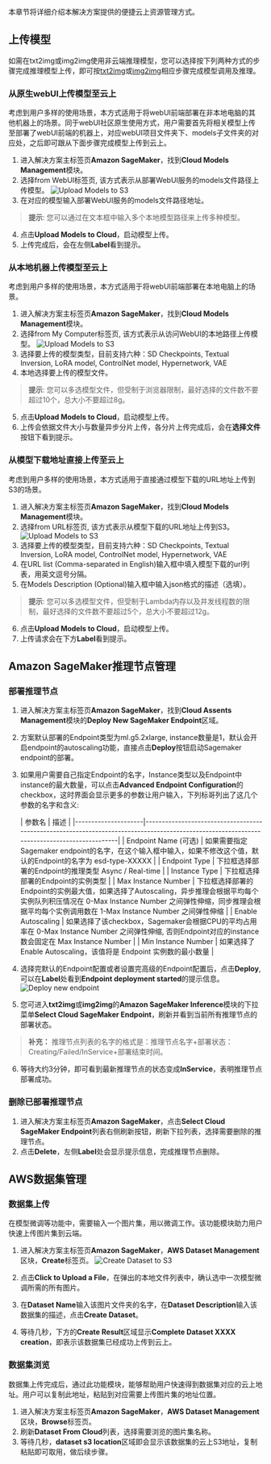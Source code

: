 本章节将详细介绍本解决方案提供的便捷云上资源管理方式。

## 上传模型
如需在txt2img或img2img使用非云端推理模型，您可以选择按下列两种方式的步骤完成推理模型上传，即可按[txt2img](./txt2img-guide.md)或[img2img](./img2img-guide.md)相应步骤完成模型调用及推理。

### 从原生webUI上传模型至云上
考虑到用户多样的使用场景，本方式适用于将webUI前端部署在非本地电脑的其他机器上的场景。同于webUI社区原生使用方式，用户需要首先将相关模型上传至部署了webUI前端的机器上，对应webUI项目文件夹下、models子文件夹的对应处，之后即可跟从下面步骤完成模型上传到云上。

1. 进入解决方案主标签页**Amazon SageMaker**，找到**Cloud Models Management**模块。
2. 选择from WebUI标签页, 该方式表示从部署WebUI服务的models文件路径上传模型。
![Upload Models to S3](../images/UploadFromWebUI.png)
3. 在对应的模型输入部署WebUI服务的models文件路径地址。
> **提示**: 您可以通过在文本框中输入多个本地模型路径来上传多种模型。
4. 点击**Upload Models to Cloud**，启动模型上传。
5. 上传完成后，会在左侧**Label**看到提示。


### 从本地机器上传模型至云上
考虑到用户多样的使用场景，本方式适用于将webUI前端部署在本地电脑上的场景。

1. 进入解决方案主标签页**Amazon SageMaker**，找到**Cloud Models Management**模块。
2. 选择from My Computer标签页, 该方式表示从访问WebUI的本地路径上传模型。
![Upload Models to S3](../images/UploadFromComputer.png)
3. 选择要上传的模型类型，目前支持六种：SD Checkpoints, Textual Inversion, LoRA model, ControlNet model, Hypernetwork, VAE
4. 本地选择要上传的模型文件。
> **提示**: 您可以多选模型文件，但受制于浏览器限制，最好选择的文件数不要超过10个，总大小不要超过8g。
5. 点击**Upload Models to Cloud**，启动模型上传。
6. 上传会依据文件大小与数量异步分片上传，各分片上传完成后，会在**选择文件**按钮下看到提示。


### 从模型下载地址直接上传至云上
考虑到用户多样的使用场景，本方式适用于直接通过模型下载的URL地址上传到S3的场景。

1. 进入解决方案主标签页**Amazon SageMaker**，找到**Cloud Models Management**模块。
2. 选择from URL标签页, 该方式表示从模型下载的URL地址上传到S3。
![Upload Models to S3](../images/UploadFromURL.png)
3. 选择要上传的模型类型，目前支持六种：SD Checkpoints, Textual Inversion, LoRA model, ControlNet model, Hypernetwork, VAE
4. 在URL list (Comma-separated in English)输入框中填入模型下载的url列表，用英文逗号分隔。
5. 在Models Description (Optional)输入框中输入json格式的描述（选填）。
> **提示**: 您可以多选模型文件，但受制于Lambda内存以及并发线程数的限制，最好选择的文件数不要超过5个，总大小不要超过12g。
6. 点击**Upload Models to Cloud**，启动模型上传。
7. 上传请求会在下方**Label**看到提示。


## Amazon SageMaker推理节点管理

### 部署推理节点

1. 进入解决方案主标签页**Amazon SageMaker**，找到**Cloud Assents Management**模块的**Deploy New SageMaker Endpoint**区域。
2. 方案默认部署的Endpoint类型为ml.g5.2xlarge, instance数量是1，默认会开启endpoint的autoscaling功能，直接点击**Deploy**按钮启动Sagemaker endpoint的部署。
3. 如果用户需要自己指定Endpoint的名字，Instance类型以及Endpoint中instance的最大数量，可以点击**Advanced Endpoint Configuration**的checkbox，这时界面会显示更多的参数让用户输入，下列标哥列出了这几个参数的名字和含义:

   | 参数名                 | 描述                                                                                                                                         |
       |---------------------|--------------------------------------------------------------------------------------------------------------------------------------------|
   | Endpoint Name (可选)  | 如果需要指定Sagemaker endpoint的名字，在这个输入框中输入，如果不修改这个值，默认的Endpoint的名字为 esd-type-XXXXX                                                              |
   | Endpoint Type       | 下拉框选择部署的Endpoint的推理类型 Async / Real-time                                                                                                    |
   | Instance Type       | 下拉框选择部署的Endpoint的实例类型                                                                                                                      |
   | Max Instance Number | 下拉框选择部署的Endpoint的实例最大值，如果选择了Autoscaling，异步推理会根据平均每个实例队列积压情况在 0-Max Instance Number 之间弹性伸缩，同步推理会根据平均每个实例调用数在 1-Max Instance Number 之间弹性伸缩 |
   | Enable Autoscaling  | 如果选择了该checkbox，Sagemaker会根据CPU的平均占用率在 0-Max Instance Number 之间弹性伸缩, 否则Endpoint对应的instance数会固定在 Max Instance Number                         |
   | Min Instance Number  | 如果选择了 Enable Autoscaling，该值将是 Endpoint 实例数的最小数量                                                                                            |


4. 选择完默认的Endpoint配置或者设置完高级的Endpoint配置后，点击**Deploy**, 可以在**Label**处看到**Endpoint deployment started**的提示信息。
![Deploy new endpoint](../images/Deploy-new-endpoint.png)
5. 您可进入**txt2img**或**img2img**的**Amazon SageMaker Inference**模块的下拉菜单**Select Cloud SageMaker Endpoint**，刷新并看到当前所有推理节点的部署状态。
> **补充：** 推理节点列表的名字的格式是：推理节点名字+部署状态：Creating/Failed/InService+部署结束时间。
6. 等待大约3分钟，即可看到最新推理节点的状态变成**InService**，表明推理节点部署成功。


### 删除已部署推理节点
1. 进入解决方案主标签页**Amazon SageMaker**，点击**Select Cloud SageMaker Endpoint**列表右侧刷新按钮，刷新下拉列表，选择需要删除的推理节点。
2. 点击**Delete**，左侧**Label**处会显示提示信息，完成推理节点删除。



## AWS数据集管理

### 数据集上传
在模型微调等功能中，需要输入一个图片集，用以微调工作。该功能模块助力用户快速上传图片集到云端。

1. 进入解决方案主标签页**Amazon SageMaker**，**AWS Dataset Management**区块，**Create**标签页。
![Create Dataset to S3](../images/Dataset_management.png)

2. 点击**Click to Upload a File**，在弹出的本地文件列表中，确认选中一次模型微调所需的所有图片。
3. 在**Dataset Name**输入该图片文件夹的名字，在**Dataset Description**输入该数据集的描述，点击**Create Dataset**。
4. 等待几秒，下方的**Create Result**区域显示**Complete Dataset XXXX creation**，即表示该数据集已经成功上传到云上。



### 数据集浏览
数据集上传完成后，通过此功能模块，能够帮助用户快速得到数据集对应的云上地址。用户可以复制此地址，粘贴到对应需要上传图片集的地址位置。

1. 进入解决方案主标签页**Amazon SageMaker**，**AWS Dataset Management**区块，**Browse**标签页。
2. 刷新**Dataset From Cloud**列表，选择需要浏览的图片集名称。
3. 等待几秒，**dataset s3 location**区域即会显示该数据集的云上S3地址，复制粘贴即可取用，做后续步骤。

